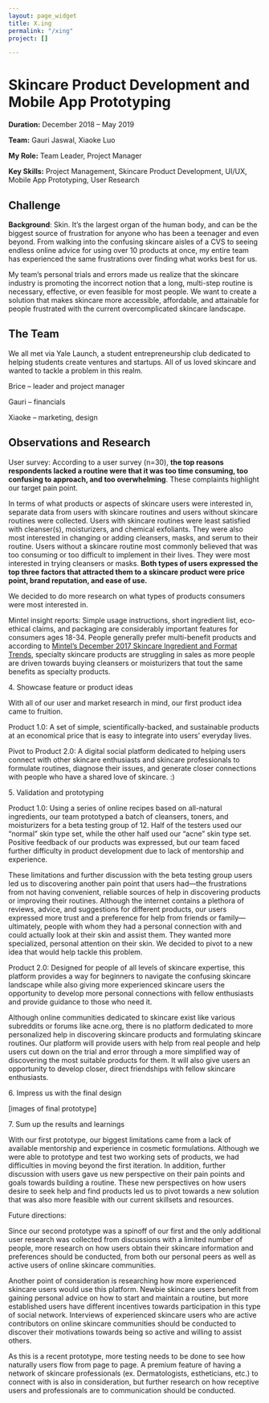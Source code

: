 ```yaml
---
layout: page_widget
title: X.ing
permalink: "/xing"
project: []

---
```

# Skincare Product Development and Mobile App Prototyping

**Duration:** December 2018 – May 2019

**Team:** Gauri Jaswal, Xiaoke Luo

**My Role:** Team Leader, Project Manager

**Key Skills:** Project Management, Skincare Product Development, UI/UX, Mobile App Prototyping, User Research

## Challenge

**Background**: Skin. It’s the largest organ of the human body, and can be the biggest source of frustration for anyone who has been a teenager and even beyond. From walking into the confusing skincare aisles of a CVS to seeing endless online advice for using over 10 products at once, my entire team has experienced the same frustrations over finding what works best for us.

My team’s personal trials and errors made us realize that the skincare industry is promoting the incorrect notion that a long, multi-step routine is necessary, effective, or even feasible for most people. We want to create a solution that makes skincare more accessible, affordable, and attainable for people frustrated with the current overcomplicated skincare landscape.

## The Team

We all met via Yale Launch, a student entrepreneurship club dedicated to helping students create ventures and startups. All of us loved skincare and wanted to tackle a problem in this realm.

Brice – leader and project manager

Gauri – financials

Xiaoke – marketing, design

## Observations and Research

User survey: According to a user survey (n=30), **the top reasons respondents lacked a routine were that it was too time consuming, too confusing to approach, and too overwhelming**. These complaints highlight our target pain point.

In terms of what products or aspects of skincare users were interested in, separate data from users with skincare routines and users without skincare routines were collected. Users with skincare routines were least satisfied with cleanser(s), moisturizers, and chemical exfoliants. They were also most interested in changing or adding cleansers, masks, and serum to their routine. Users without a skincare routine most commonly believed that was too consuming or too difficult to implement in their lives. They were most interested in trying cleansers or masks. **Both types of users expressed the top three factors that attracted them to a skincare product were price point, brand reputation, and ease of use.**

We decided to do more research on what types of products consumers were most interested in.

Mintel insight reports: Simple usage instructions, short ingredient list, eco-ethical claims, and packaging are considerably important features for consumers ages 18-34. People generally prefer multi-benefit products and according to [Mintel’s December 2017 Skincare Ingredient and Format Trends](http://academic.mintel.com/display/867899/), specialty skincare products are struggling in sales as more people are driven towards buying cleansers or moisturizers that tout the same benefits as specialty products.

4\. Showcase feature or product ideas

With all of our user and market research in mind, our first product idea came to fruition.

Product 1.0: A set of simple, scientifically-backed, and sustainable products at an economical price that is easy to integrate into users’ everyday lives.

Pivot to Product 2.0: A digital social platform dedicated to helping users connect with other skincare enthusiasts and skincare professionals to formulate routines, diagnose their issues, and generate closer connections with people who have a shared love of skincare. :)

5\. Validation and prototyping

Product 1.0: Using a series of online recipes based on all-natural ingredients, our team prototyped a batch of cleansers, toners, and moisturizers for a beta testing group of 12. Half of the testers used our “normal” skin type set, while the other half used our “acne” skin type set. Positive feedback of our products was expressed, but our team faced further difficulty in product development due to lack of mentorship and experience.

These limitations and further discussion with the beta testing group users led us to discovering another pain point that users had—the frustrations from not having convenient, reliable sources of help in discovering products or improving their routines. Although the internet contains a plethora of reviews, advice, and suggestions for different products, our users expressed more trust and a preference for help from friends or family—ultimately, people with whom they had a personal connection with and could actually look at their skin and assist them. They wanted more specialized, personal attention on their skin. We decided to pivot to a new idea that would help tackle this problem.

Product 2.0: Designed for people of all levels of skincare expertise, this platform provides a way for beginners to navigate the confusing skincare landscape while also giving more experienced skincare users the opportunity to develop more personal connections with fellow enthusiasts and provide guidance to those who need it.

Although online communities dedicated to skincare exist like various subreddits or forums like acne.org, there is no platform dedicated to more personalized help in discovering skincare products and formulating skincare routines. Our platform will provide users with help from real people and help users cut down on the trial and error through a more simplified way of discovering the most suitable products for them. It will also give users an opportunity to develop closer, direct friendships with fellow skincare enthusiasts.

6\. Impress us with the final design

\[images of final prototype\]

7\. Sum up the results and learnings

With our first prototype, our biggest limitations came from a lack of available mentorship and experience in cosmetic formulations. Although we were able to prototype and test two working sets of products, we had difficulties in moving beyond the first iteration. In addition, further discussion with users gave us new perspective on their pain points and goals towards building a routine. These new perspectives on how users desire to seek help and find products led us to pivot towards a new solution that was also more feasible with our current skillsets and resources.

Future directions:

Since our second prototype was a spinoff of our first and the only additional user research was collected from discussions with a limited number of people, more research on how users obtain their skincare information and preferences should be conducted, from both our personal peers as well as active users of online skincare communities.

Another point of consideration is researching how more experienced skincare users would use this platform. Newbie skincare users benefit from gaining personal advice on how to start and maintain a routine, but more established users have different incentives towards participation in this type of social network. Interviews of experienced skincare users who are active contributors on online skincare communities should be conducted to discover their motivations towards being so active and willing to assist others.

As this is a recent prototype, more testing needs to be done to see how naturally users flow from page to page. A premium feature of having a network of skincare professionals (ex. Dermatologists, estheticians, etc.) to connect with is also in consideration, but further research on how receptive users and professionals are to communication should be conducted.